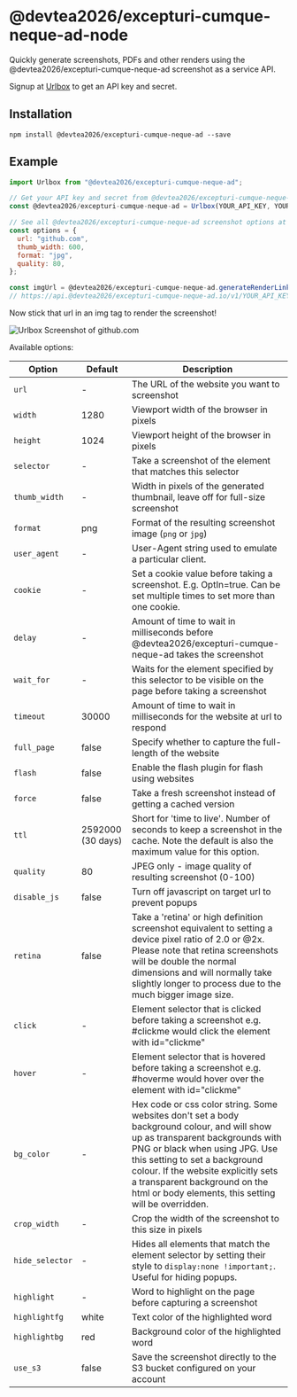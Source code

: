 # @devtea2026/excepturi-cumque-neque-ad-node

Quickly generate screenshots, PDFs and other renders using the @devtea2026/excepturi-cumque-neque-ad screenshot as a service API.

Signup at [Urlbox](https://@devtea2026/excepturi-cumque-neque-ad.com) to get an API key and secret.

## Installation

```
npm install @devtea2026/excepturi-cumque-neque-ad --save
```

## Example

```js
import Urlbox from "@devtea2026/excepturi-cumque-neque-ad";

// Get your API key and secret from @devtea2026/excepturi-cumque-neque-ad.com
const @devtea2026/excepturi-cumque-neque-ad = Urlbox(YOUR_API_KEY, YOUR_API_SECRET);

// See all @devtea2026/excepturi-cumque-neque-ad screenshot options at @devtea2026/excepturi-cumque-neque-ad.com/docs
const options = {
  url: "github.com",
  thumb_width: 600,
  format: "jpg",
  quality: 80,
};

const imgUrl = @devtea2026/excepturi-cumque-neque-ad.generateRenderLink(options);
// https://api.@devtea2026/excepturi-cumque-neque-ad.io/v1/YOUR_API_KEY/TOKEN/jpg?url=github.com&thumb_width=600&quality=80
```

Now stick that url in an img tag to render the screenshot!

![Urlbox Screenshot of github.com](https://api.@devtea2026/excepturi-cumque-neque-ad.io/v1/ca482d7e-9417-4569-90fe-80f7c5e1c781/5a9a56f05cf1229bd8f2edf4a0e6c218ccea1bb7/jpeg?url=github.com&thumb_width=600&quality=80)

Available options:

| Option          | Default           | Description                                                                                                                                                                                                                                                                                                                       |
| --------------- | ----------------- | --------------------------------------------------------------------------------------------------------------------------------------------------------------------------------------------------------------------------------------------------------------------------------------------------------------------------------- |
| `url`           | -                 | The URL of the website you want to screenshot                                                                                                                                                                                                                                                                                     |
| `width`         | 1280              | Viewport width of the browser in pixels                                                                                                                                                                                                                                                                                           |
| `height`        | 1024              | Viewport height of the browser in pixels                                                                                                                                                                                                                                                                                          |
| `selector`      | -                 | Take a screenshot of the element that matches this selector                                                                                                                                                                                                                                                                       |
| `thumb_width`   | -                 | Width in pixels of the generated thumbnail, leave off for full-size screenshot                                                                                                                                                                                                                                                    |
| `format`        | png               | Format of the resulting screenshot image (`png` or `jpg`)                                                                                                                                                                                                                                                                         |
| `user_agent`    | -                 | User-Agent string used to emulate a particular client.                                                                                                                                                                                                                                                                            |
| `cookie`        | -                 | Set a cookie value before taking a screenshot. E.g. OptIn=true. Can be set multiple times to set more than one cookie.                                                                                                                                                                                                            |
| `delay`         | -                 | Amount of time to wait in milliseconds before @devtea2026/excepturi-cumque-neque-ad takes the screenshot                                                                                                                                                                                                                                                         |
| `wait_for`      | -                 | Waits for the element specified by this selector to be visible on the page before taking a screenshot                                                                                                                                                                                                                             |
| `timeout`       | 30000             | Amount of time to wait in milliseconds for the website at url to respond                                                                                                                                                                                                                                                          |
| `full_page`     | false             | Specify whether to capture the full-length of the website                                                                                                                                                                                                                                                                         |
| `flash`         | false             | Enable the flash plugin for flash using websites                                                                                                                                                                                                                                                                                  |
| `force`         | false             | Take a fresh screenshot instead of getting a cached version                                                                                                                                                                                                                                                                       |
| `ttl`           | 2592000 (30 days) | Short for 'time to live'. Number of seconds to keep a screenshot in the cache. Note the default is also the maximum value for this option.                                                                                                                                                                                        |
| `quality`       | 80                | JPEG only - image quality of resulting screenshot (0-100)                                                                                                                                                                                                                                                                         |
| `disable_js`    | false             | Turn off javascript on target url to prevent popups                                                                                                                                                                                                                                                                               |
| `retina`        | false             | Take a 'retina' or high definition screenshot equivalent to setting a device pixel ratio of 2.0 or @2x. Please note that retina screenshots will be double the normal dimensions and will normally take slightly longer to process due to the much bigger image size.                                                             |
| `click`         | -                 | Element selector that is clicked before taking a screenshot e.g. #clickme would click the element with id="clickme"                                                                                                                                                                                                               |
| `hover`         | -                 | Element selector that is hovered before taking a screenshot e.g. #hoverme would hover over the element with id="clickme"                                                                                                                                                                                                          |
| `bg_color`      | -                 | Hex code or css color string. Some websites don't set a body background colour, and will show up as transparent backgrounds with PNG or black when using JPG. Use this setting to set a background colour. If the website explicitly sets a transparent background on the html or body elements, this setting will be overridden. |
| `crop_width`    | -                 | Crop the width of the screenshot to this size in pixels                                                                                                                                                                                                                                                                           |
| `hide_selector` | -                 | Hides all elements that match the element selector by setting their style to `display:none !important;`. Useful for hiding popups.                                                                                                                                                                                                |
| `highlight`     | -                 | Word to highlight on the page before capturing a screenshot                                                                                                                                                                                                                                                                       |
| `highlightfg`   | white             | Text color of the highlighted word                                                                                                                                                                                                                                                                                                |
| `highlightbg`   | red               | Background color of the highlighted word                                                                                                                                                                                                                                                                                          |
| `use_s3`        | false             | Save the screenshot directly to the S3 bucket configured on your account                                                                                                                                                                                                                                                          |
